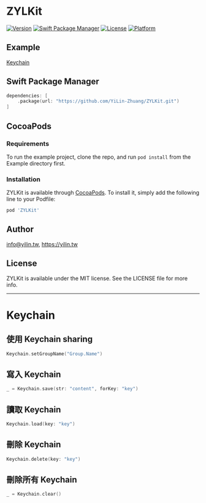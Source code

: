 # ZYLKit
[![Version](https://img.shields.io/cocoapods/v/ZYLKit.svg?style=flat)](https://cocoapods.org/pods/ZYLKit)
[![Swift Package Manager](https://img.shields.io/badge/Swift_Package_Manager-compatible-orange?style=flat-square)](https://cocoapods.org/pods/ZYLKit)
[![License](https://img.shields.io/cocoapods/l/ZYLKit.svg?style=flat)](https://cocoapods.org/pods/ZYLKit)
[![Platform](https://img.shields.io/cocoapods/p/ZYLKit.svg?style=flat)](https://cocoapods.org/pods/ZYLKit)

## Example
[Keychain](#keychain) 


## Swift Package Manager
```swift
dependencies: [
    .package(url: "https://github.com/YiLin-Zhuang/ZYLKit.git")
]
```

## CocoaPods
### Requirements

To run the example project, clone the repo, and run `pod install` from the Example directory first.

### Installation

ZYLKit is available through [CocoaPods](https://cocoapods.org). To install
it, simply add the following line to your Podfile:

```ruby
pod 'ZYLKit'
```

## Author

info@yilin.tw, https://yilin.tw

## License

ZYLKit is available under the MIT license. See the LICENSE file for more info.

---

# Keychain
## 使用 Keychain sharing
```swift
Keychain.setGroupName("Group.Name")
```

## 寫入 Keychain 
```swift
_ = Keychain.save(str: "content", forKey: "key")
```

## 讀取 Keychain 
```swift
Keychain.load(key: "key")
```

## 刪除 Keychain
```swift
Keychain.delete(key: "key")
```

## 刪除所有 Keychain
```swift
_ = Keychain.clear()
```
